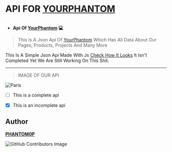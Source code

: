 
# API FOR [YOURPHANTOM](https://yourphantom.co.in)

<img src="https://camo.githubusercontent.com/43a182459c67f169261a556d76805a697d1ac7d390b5b5a2b7e476773e2882c3/68747470733a2f2f696d672e736869656c64732e696f2f62616467652f56657273696f6e2d312e302e302d627269676874677265656e3f7374796c653d666f722d7468652d6261646765266c6f676f3d6170707665796f72" alt="">

* **Api Of [YourPhantom](https://www.yourphantom.co.in) 💻**

> This Is A Json Api Of [YourPhantom](https://www.yourphantom.co.in) Which Has All Data About Our Pages, Products, Projects And Many More


This Is A Simple Json Api Made With Js [Check How It Looks](https://api.yourphantom.co.in) It Isn't Completed Yet We Are Still Working On This Shit.

---

> IMAGE OF OUR API
 

<img src="https://yourphantom.co.in/sample.png" alt="Paris">
  
- [ ] This is a complete api
- [x] This is an incomplete api


## Author

**[PHANTOM0P](https://twitter.com/Mr_aditya69)**


![GitHub Contributors Image](https://contrib.rocks/image?repo=PHANTOM0P/api.yourphantom)



